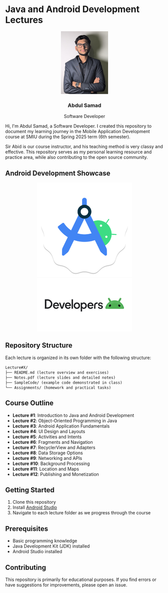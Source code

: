 # Java and Android Development Lectures

<div align="center">
  <img src="images/sam-profile-pic.jpg" alt="Abdul Samad" width="150" />
  <h3>Abdul Samad</h3>
  <p>Software Developer</p>
</div>

Hi, I'm Abdul Samad, a Software Developer. I created this repository to document my learning journey in the Mobile Application Development course at SMIU during the Spring 2025 term (6th semester). 

Sir Abid is our course instructor, and his teaching method is very classy and effective. This repository serves as my personal learning resource and practice area, while also contributing to the open source community.

## Android Development Showcase

<div align="center">
  <img src="images/android-studio-icon.png" alt="Android Studio" width="300" />
  <img src="images/android-developers.png" alt="Android Developers" width="300" />
</div>

## Repository Structure

Each lecture is organized in its own folder with the following structure:

```
Lecture#X/
├── README.md (lecture overview and exercises)
├── Notes.pdf (lecture slides and detailed notes)
├── SampleCode/ (example code demonstrated in class)
└── Assignments/ (homework and practical tasks)
```

## Course Outline

- **Lecture #1**: Introduction to Java and Android Development
- **Lecture #2**: Object-Oriented Programming in Java
- **Lecture #3**: Android Application Fundamentals
- **Lecture #4**: UI Design and Layouts
- **Lecture #5**: Activities and Intents
- **Lecture #6**: Fragments and Navigation
- **Lecture #7**: RecyclerView and Adapters
- **Lecture #8**: Data Storage Options
- **Lecture #9**: Networking and APIs
- **Lecture #10**: Background Processing
- **Lecture #11**: Location and Maps
- **Lecture #12**: Publishing and Monetization

## Getting Started

1. Clone this repository
2. Install [Android Studio](https://developer.android.com/studio)
3. Navigate to each lecture folder as we progress through the course

## Prerequisites

- Basic programming knowledge
- Java Development Kit (JDK) installed
- Android Studio installed

## Contributing

This repository is primarily for educational purposes. If you find errors or have suggestions for improvements, please open an issue.
